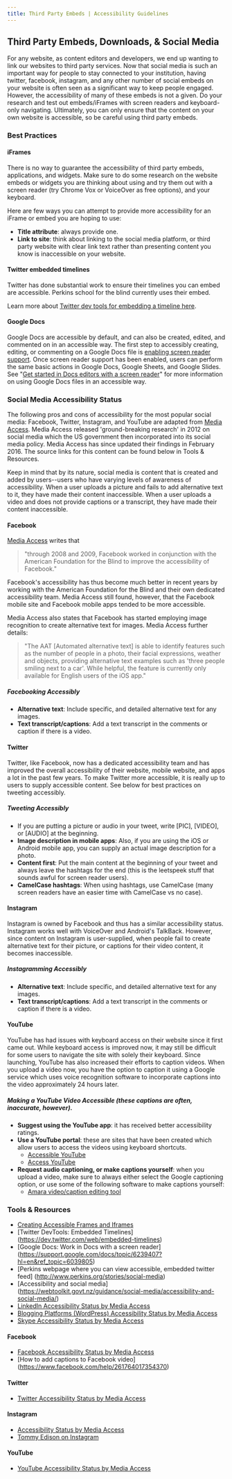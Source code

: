 ```yaml
---
title: Third Party Embeds | Accessibility Guidelines
---
```

## Third Party Embeds, Downloads, &amp; Social Media

For any website, as content editors and developers, we end up wanting to link our websites to third party services. Now that social media is such an important way for people to stay connected to your institution, having twitter, facebook, instagram, and any other number of social embeds on your website is often seen as a significant way to keep people engaged.  However, the accessibility of many of these embeds is not a given.  Do your research and test out embeds/iFrames with screen readers and keyboard-only navigating.  Ultimately, you can only ensure that the content on your own website is accessible, so be careful using third party embeds.

### Best Practices
#### iFrames
There is no way to guarantee the accessibility of third party embeds, applications, and widgets.  Make sure to do some research on the website embeds or widgets you are thinking about using and try them out with a screen reader (try Chrome Vox or VoiceOver as free options), and your keyboard.

Here are few ways you can attempt to provide more accessibility for an iFrame or embed you are hoping to use:

* **Title attribute**: always provide one.
* **Link to site**: think about linking to the social media platform, or third party website with clear link text rather than presenting content you know is inaccessible on your website.

#### Twitter embedded timelines
Twitter has done substantial work to ensure their timelines you can embed are accessible. Perkins school for the blind currently uses their embed.

Learn more about <a href='https://dev.twitter.com/web/embedded-timelines
' title='Link to twitter dev tools for embedding twitter timeline'>Twitter dev tools for embedding a timeline here</a>.

#### Google Docs
Google Docs are accessible by default, and can also be created, edited, and commented on in an accessible way. The first step to accessibly creating, editing, or commenting on a Google Docs file is [enabling screen reader support](https://support.google.com/docs/answer/6282736). Once screen reader support has been enabled, users can perform the same basic actions in Google Docs, Google Sheets, and Google Slides. See "[Get started in Docs editors with a screen reader](https://support.google.com/docs/answer/6239410)" for more information on using Google Docs files in an accessible way.

### Social Media Accessibility Status
The following pros and cons of accessibility for the most popular social media: Facebook, Twitter, Instagram, and YouTube are adapted from [Media Access](http://www.mediaaccess.org.au/web/social-media-for-people-with-a-disability). Media Access released 'ground-breaking research' in 2012 on social media which the US government then incorporated into its social media policy. Media Access has since updated their findings in February 2016.  The source links for this content can be found below in Tools &amp; Resources.

Keep in mind that by its nature, social media is content that is created and added by users--users who have varying levels of awareness of accessibility. When a user uploads a picture and fails to add alternative text to it, they have made their content inaccessible. When a user uploads a video and does not provide captions or a transcript, they have made their content inaccessible. 

#### Facebook
[Media Access](http://www.mediaaccess.org.au/web/social-media/facebook) writes that
> "through 2008 and 2009, Facebook worked in conjunction with the American Foundation for the Blind to improve the accessibility of Facebook."

Facebook's accessibility has thus become much better in recent years by working with the American Foundation for the Blind and their own dedicated accessibility team. Media Access still found, however, that the Facebook mobile site and Facebook mobile apps tended to be more accessible.

Media Access also states that Facebook has started employing image recognition to create alternative text for images. Media Access further details:
> "The AAT [Automated alternative text] is able to identify features such as the number of people in a photo, their facial expressions, weather and objects, providing alternative text examples such as 'three people smiling next to a car'. While helpful, the feature is currently only available for English users of the iOS app."

##### Facebooking Accessibly
* **Alternative text**: Include specific, and detailed alternative text for any images.
* **Text transcript/captions**: Add a text transcript in the comments or caption if there is a video.

#### Twitter
Twitter, like Facebook, now has a dedicated accessibility team and has improved the overall accessibility of their website, mobile website, and apps a lot in the past few years. To make Twitter more accessible, it is really up to users to supply accessible content. See below for best practices on tweeting accessibly.
##### Tweeting Accessibly
* If you are putting a picture or audio in your tweet, write [PIC], [VIDEO], or [AUDIO] at the beginning.
* **Image description in mobile apps**: Also, if you are using the iOS or Android mobile app, you can supply an actual image description for a photo.
* **Content first**: Put the main content at the beginning of your tweet and always leave the hashtags for the end (this is the leetspeek stuff that sounds awful for screen reader users).
* **CamelCase hashtags**: When using hashtags, use CamelCase (many screen readers have an easier time with CamelCase vs no case).

#### Instagram
Instagram is owned by Facebook and thus has a similar accessibility status. Instagram works well with VoiceOver and Android's TalkBack. However, since content on Instagram is user-supplied, when people fail to create alternative text for their picture, or captions for their video content, it becomes inaccessible.

##### Instagramming Accessibly
* **Alternative text**: Include specific, and detailed alternative text for any images.
* **Text transcript/captions**: Add a text transcript in the comments or caption if there is a video.

#### YouTube
YouTube has had issues with keyboard access on their website since it first came out. While keyboard access is improved now, it may still be difficult for some users to navigate the site with solely their keyboard. Since launching, YouTube has also increased their efforts to caption videos. When you upload a video now, you have the option to caption it using a Google service which uses voice recognition software to incorporate captions into the video approximately 24 hours later.

##### Making a YouTube Video Accessible (these captions are often, inaccurate, however).
* **Suggest using the YouTube app**: it has received better accessibility ratings.
* **Use a YouTube portal**: these are sites that have been created which allow users to access the videos using keyboard shortcuts.
   * [Accessible YouTube](http://cs.unc.edu/~gb/Accessible-YouTube/)
   * [Access YouTube](http://accessyoutube.org.uk/)
* **Request audio captioning, or make captions yourself**: when you upload a video, make sure to always either select the Google captioning option, or use some of the following software to make captions yourself:
    * [Amara video/caption editing tool](http://www.amara.org/en/)

### Tools &amp; Resources
* [Creating Accessible Frames and Iframes ](http://webaim.org/techniques/frames/)
* [Twitter DevTools: Embedded Timelines] (https://dev.twitter.com/web/embedded-timelines)
* [Google Docs: Work in Docs with a screen reader] (https://support.google.com/docs/topic/6239407?hl=en&ref_topic=6039805)
* [Perkins webpage where you can view accessible, embedded twitter feed] (http://www.perkins.org/stories/social-media)
* [Accessibility and social media] (https://webtoolkit.govt.nz/guidance/social-media/accessibility-and-social-media/)
* [LinkedIn Accessibility Status by Media Access](http://www.mediaaccess.org.au/web/social-media/linkedin)
* [Blogging Platforms (WordPress) Accessibility Status by Media Access](http://www.mediaaccess.org.au/web/social-media/blogging)
* [Skype Accessibility Status by Media Access](http://www.mediaaccess.org.au/web/social-media/skype)

#### Facebook
* [Facebook Accessibility Status by Media Access](http://www.mediaaccess.org.au/web/social-media/facebook)
* [How to add captions to Facebook video] (https://www.facebook.com/help/261764017354370)

#### Twitter
* [Twitter Accessibility Status by Media Access](http://www.mediaaccess.org.au/web/social-media/twitter)

#### Instagram
* [Accessibility Status by Media Access](http://www.mediaaccess.org.au/web/social-media/instagram)
* [Tommy Edison on Instagram](https://www.youtube.com/watch?v=P1e7ZCKQfMA)

#### YouTube
* [YouTube Accessibility Status by Media Access](http://www.mediaaccess.org.au/web/social-media/youtube)